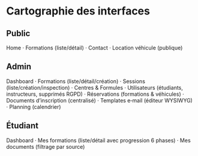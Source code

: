 # Cartographie des interfaces

## Public
Home · Formations (liste/détail) · Contact · Location véhicule (publique)

## Admin
Dashboard · Formations (liste/détail/création) · Sessions (liste/création/inspection) · Centres & Formules · Utilisateurs (étudiants, instructeurs, supprimés RGPD) · Réservations (formations & véhicules) · Documents d’inscription (centralisé) · Templates e‑mail (éditeur WYSIWYG) · Planning (calendrier)

## Étudiant
Dashboard · Mes formations (liste/détail avec progression 6 phases) · Mes documents (filtrage par source)
